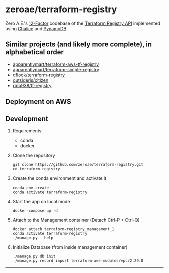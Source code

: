 # zeroae/terraform-registry
Zero A.E.'s [12-Factor][12-factor] codebase of the [Terraform Registry API][registry-api] implemented using [Chalice][chalice] and [PynamoDB][pynamodb].

## Similar projects (and likely more complete), in alphabetical order
  - [apparentlymart/terraform-aws-tf-registry](https://github.com/apparentlymart/terraform-aws-tf-registry)
  - [apparentlymart/terraform-simple-registry](https://github.com/apparentlymart/terraform-simple-registry)
  - [dflook/terraform-registry](https://github.com/dflook/terraform-registry)
  - [outsideris/citizen](https://github.com/outsideris/citizen)
  - [rmb938/tf-registry](https://github.com/rmb938/tf-registry)
  
## Deployment on AWS

## Development
1. Requirements: 
    - conda
    - docker

1. Clone the repository
    ```shell script
    git clone https://github.com/zeroae/terraform-registry.git
    cd terraform-registry
    ``` 
   
1. Create the conda environment and activate it
    ```shell script
    conda env create
    conda activate terraform-registry
    ```

1. Start the app on local mode
    ```shell script
    docker-compose up -d
    ```
   
1. Attach to the Management container (Detach Ctrl-P + Ctrl-Q)
    ```shell script
    docker attach terraform-registry_management_1
    conda activate terraform-registry
    ./manage.py --help
    ```
   
1. Initialize Database (from inside management container)
    ```shell script
    ./manage.py db init
    ./manage.py record import terraform-aws-modules/vpc/2.29.0
    ```


---
[12-factor]: https://www.12factor.net
[chalice]: https://github.com/aws/chalice
[pynamodb]: https://github.com/pynamodb/PynamoDB
[registry-api]: https://www.terraform.io/docs/registry/api.html
